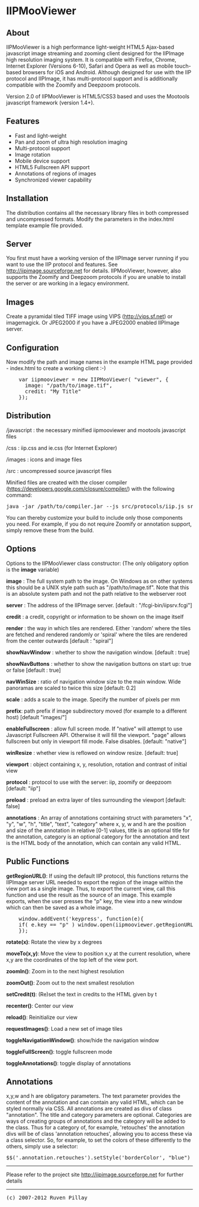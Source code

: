 IIPMooViewer
============

About
-----
IIPMooViewer is a high performance light-weight HTML5 Ajax-based javascript image streaming and zooming client designed for the IIPImage high resolution imaging system. It is compatible with Firefox, Chrome, Internet Explorer (Versions 6-10), Safari and Opera as well as mobile touch-based browsers for iOS and Android. Although designed for use with the IIP protocol and IIPImage, it has multi-protocol support and is additionally compatible with the Zoomify and Deepzoom protocols.

Version 2.0 of IIPMooViewer is HTML5/CSS3 based and uses the Mootools javascript framework (version 1.4+). 

Features
--------
* Fast and light-weight
* Pan and zoom of ultra high resolution imaging
* Multi-protocol support
* Image rotation
* Mobile device support
* HTML5 Fullscreen API support
* Annotations of regions of images
* Synchronized viewer capability

Installation
------------
The distribution contains all the necessary library files in both compressed and uncompressed formats. Modify the parameters in the index.html template example file provided.

Server
------
You first must have a working version of the IIPImage server running if you want to use the IIP protocol and features. See http://iipimage.sourceforge.net for details. IIPMooViewer, however, also supports the Zoomify and Deepzoom protocols if you are unable to install the server or are working in a legacy environment.

Images
------
Create a pyramidal tiled TIFF image using VIPS (http://vips.sf.net) or 
imagemagick. Or JPEG2000 if you have a JPEG2000 enabled IIPImage server.

Configuration
-------------
Now modify the path and image names in the example HTML page provided - index.html to create a working client :-)
<pre>
    var iipmooviewer = new IIPMooViewer( "viewer", {
	  image: "/path/to/image.tif",
	  credit: "My Title"
    });
</pre>


Distribution
------------
/javascript : the necessary minified iipmooviewer and mootools javascript files

/css : iip.css and ie.css (for Internet Explorer)

/images : icons and image files

/src : uncompressed source javascript files

Minified files are created with the closer compiler (https://developers.google.com/closure/compiler/) with the following command:
<pre>
java -jar /path/to/compiler.jar --js src/protocols/iip.js src/protocols/zoomify.js src/protocols/deepzoom.js src/iipmooviewer-2.0.js src/annotations.js src/lang/help.en.js --js_output_file javascript/iipmooviewer-2.0-compressed.js --compilation_level SIMPLE_OPTIMIZATIONS
</pre>

You can thereby customize your build to include only those components you need. For example, if you do not require Zoomify or annotation support, simply remove these from the build.

Options
-------

Options to the IIPMooViewer class constructor: (The only obligatory 
option is the <b>image</b> variable)

<b>image</b> : The full system path to the image. On Windows as on other systems this 
       should be a UNIX style path such as "/path/to/image.tif". Note that this is an
       absolute system path and not the path relative to the webserver root

<b>server</b> : The address of the IIPImage server. [default : "/fcgi-bin/iipsrv.fcgi"]

<b>credit</b> : a credit, copyright or information to be shown on the image itself

<b>render</b> : the way in which tiles are rendered. Either `random' where the 
        tiles are fetched and rendered randomly or 'spiral' where the 
        tiles are rendered from the center outwards [default : "spiral"]

<b>showNavWindow</b> : whether to show the navigation window. [default : true]

<b>showNavButtons</b> : whether to show the navigation buttons on start up: true 
        or false [default : true]

<b>navWinSize</b> : ratio of navigation window size to the main window.
	Wide panoramas are scaled to twice this size [default: 0.2]

<b>scale</b> : adds a scale to the image. Specify the number of pixels per mm

<b>prefix</b>: path prefix if image subdirectory moved (for example to a different host) [default "images/"]

<b>enableFullscreen</b> : allow full screen mode. If "native" will attempt to use Javascript Fullscreen API. Otherwise it will fill the viewport. "page" allows fullscreen but only in viewport fill mode. False disables. [default: "native"]

<b>winResize</b> : whether view is reflowed on window resize. [default: true]

<b>viewport</b> : object containing x, y, resolution, rotation and contrast of initial view

<b>protocol</b> : protocol to use with the server: iip, zoomify or deepzoom [default: "iip"]

<b>preload</b> : preload an extra layer of tiles surrounding the viewport [default: false]

<b>annotations</b> : An array of annotations containing struct with parameters "x", "y", "w", "h", "title", "text", "category" where x, y, w and h are the position and size of the annotation in relative [0-1] values, title is an optional title for the annotation, category is an optional category for the annotation and text is the HTML body of the annotation, which can contain any valid HTML.

Public Functions
----------------

<b>getRegionURL()</b>: If using the default IIP protocol, this functions returns the IIPImage server URL needed to export the region of the image within the view port as a single image. Thus, to export the current view, call this function and use the result as the source of an image. This example exports, when the user presses the "p" key, the view into a new window which can then be saved as a whole image.
<pre>
    window.addEvent('keypress', function(e){
	if( e.key == "p" ) window.open(iipmooviewer.getRegionURL());
    });
</pre>

<b>rotate(x)</b>: Rotate the view by x degrees

<b>moveTo(x,y)</b>: Move the view to position x,y at the current resolution, where x,y are the coordinates of the top left of the view port.

<b>zoomIn()</b>: Zoom in to the next highest resolution

<b>zoomOut()</b>: Zoom out to the next smallest resolution

<b>setCredit(t)</b>: (Re)set the text in credits to the HTML given by t

<b>recenter()</b>: Center our view

<b>reload()</b>: Reinitialize our view

<b>requestImages()</b>: Load a new set of image tiles

<b>toggleNavigationWindow()</b>: show/hide the navigation window

<b>toggleFullScreen()</b>: toggle fullscreen mode

<b>toggleAnnotations()</b>: toggle display of annotations

Annotations
-----------
x,y,w and h are obligatory parameters. The text parameter provides the content of the annotation and can contain any valid HTML, which can be styled normally via CSS. All annotations are created as divs of class "annotation".
The title and category parameters are optional. Categories are ways of creating groups of annotations and the category will be added to the class. Thus for a category of, for example, 'retouches' the annotation divs will be of class 'annotation retouches', allowing you to access these via a class selector. So, for example, to set the colors of these differently to the others, simply use a selector:
<pre>
$$('.annotation.retouches').setStyle('borderColor', "blue")
</pre>


------------------------------------------------------------------------------------
Please refer to the project site http://iipimage.sourceforge.net for further details

------------------------------------------------------------------------------------

<pre>(c) 2007-2012 Ruven Pillay <ruven@users.sourceforge.net></pre>


